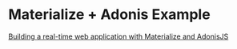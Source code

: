 # Materialize + Adonis Example

[Building a real-time web application with Materialize and AdonisJS](https://devdojo.com/bobbyiliev/building-a-real-time-web-application-with-materialize-and-adonisjs)